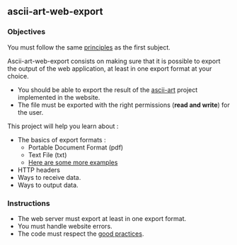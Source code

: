 ## ascii-art-web-export

### Objectives

You must follow the same [principles](https://github.com/01-edu/public/blob/master/subjects/ascii-art-web/ascii-art-web.en.md) as the first subject.

Ascii-art-web-export consists on making sure that it is possible to export the output of the web application, at least in one export format at your choice.

- You should be able to export the result of the [ascii-art](https://github.com/01-edu/public/blob/master/subjects/ascii-art/ascii-art.en.md) project implemented in the website.
- The file must be exported with the right permissions (**read and write**) for the user.

This project will help you learn about :

- The basics of export formats :
  - Portable Document Format (pdf)
  - Text File (txt)
  - [Here are some more examples](https://en.wikipedia.org/wiki/Document_file_format)
- HTTP headers
- Ways to receive data.
- Ways to output data.

### Instructions

- The web server must export at least in one export format.
- You must handle website errors.
- The code must respect the [good practices](https://github.com/01-edu/public/blob/master/subjects/good-practices.en.md).
